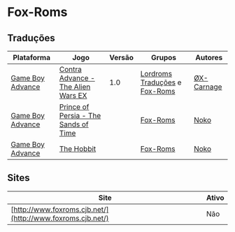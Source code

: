 # Fox-Roms

## Traduções

| Plataforma | Jogo | Versão | Grupos | Autores |
| ----------- | ----------- | ----------- | ----------- | ----------- |
| [Game Boy Advance](../../traducoes/game-boy-advance/) | [Contra Advance - The Alien Wars EX](../../traducoes/game-boy-advance/contra-advance-the-alien-wars-ex_x-carnage/) | 1.0 | [Lordroms Traduções](../../grupos/lordroms-traducoes/) e [Fox\-Roms](../../grupos/fox-roms/) | [ØX\-Carnage](../../autores/x-carnage/) |
| [Game Boy Advance](../../traducoes/game-boy-advance/) | [Prince of Persia - The Sands of Time](../../traducoes/game-boy-advance/prince-of-persia-the-sands-of-time_noko/) |  | [Fox\-Roms](../../grupos/fox-roms/) | [Noko](../../autores/noko/) |
| [Game Boy Advance](../../traducoes/game-boy-advance/) | [The Hobbit](../../traducoes/game-boy-advance/the-hobbit_noko/) |  | [Fox\-Roms](../../grupos/fox-roms/) | [Noko](../../autores/noko/) |

## Sites

| Site | Ativo |
| ----------- | ----------- |
| [http://www.foxroms.cjb.net/](http://www.foxroms.cjb.net/) | Não |